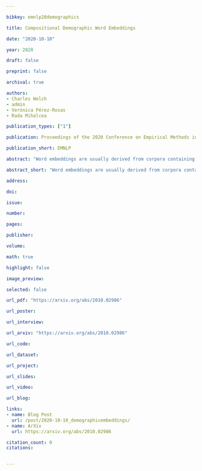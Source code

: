 ```yaml
---

bibkey: emnlp20demographics

title: Compositional Demographic Word Embeddings

date: "2020-10-10"

year: 2020

draft: false

preprint: false

archival: true

authors: 
- Charles Welch
- admin
- Verónica Pérez-Rosas
- Rada Mihalcea

publication_types: ["1"]

publication: Proceedings of the 2020 Conference on Empirical Methods in Natural Language Processing

publication_short: EMNLP

abstract: "Word embeddings are usually derived from corpora containing text from many individuals, thus leading to general purpose representations rather than individually personalized representations. While personalized embeddings can be useful to improve language model performance and other language processing tasks, they can only be computed for people with a large amount of longitudinal data, which is not the case for new users. We propose a new form of personalized word embeddings that use demographic-specific word representations derived compositionally from full or partial demographic information for a user (i.e., gender, age, location, religion). We show that the resulting demographic-aware word representations outperform generic word representations on two tasks for English: language modeling and word associations. We further explore the trade-off between the number of available attributes and their relative effectiveness and discuss the ethical implications of using them."

abstract_short: "Word embeddings are usually derived from corpora containing text from many individuals, thus leading to general purpose representations rather than individually personalized representations. While personalized embeddings can be useful to improve language model performance and other language processing tasks, they can only be computed for people with a large amount of longitudinal data, which is not the case for new users. We propose a new form of personalized word embeddings that use demographic-specific word representations derived compositionally from full or partial demographic information for a user (i.e., gender, age, location, religion). We show that the resulting demographic-aware word representations outperform generic word representations on two tasks for English: language modeling and word associations. We further explore the trade-off between the number of available attributes and their relative effectiveness and discuss the ethical implications of using them."

address: 

doi: 

issue: 

number: 

pages: 

publisher: 

volume: 

math: true

highlight: false

image_preview: 

selected: false

url_pdf: "https://arxiv.org/abs/2010.02986"

url_poster: 

url_interview: 

url_arxiv: "https://arxiv.org/abs/2010.02986"

url_code: 

url_dataset: 

url_project: 

url_slides: 

url_video: 

url_blog: 

links: 
- name: Blog Post
  url: /post/2020-10-10_demographicembeddings/
- name: ArXiv
  url: https://arxiv.org/abs/2010.02986

citation_count: 0
citations:


---
```

